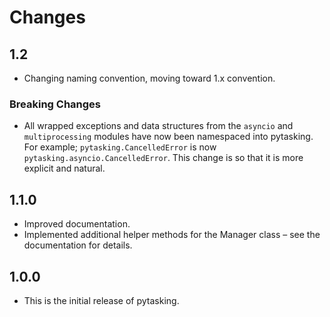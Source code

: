 # Changes

## 1.2

- Changing naming convention, moving toward 1.x convention.

### Breaking Changes

- All wrapped exceptions and data structures from the `asyncio` and `multiprocessing` modules have now been namespaced into pytasking. For example; `pytasking.CancelledError` is now `pytasking.asyncio.CancelledError`. This change is so that it is more explicit and natural.

## 1.1.0

- Improved documentation.
- Implemented additional helper methods for the Manager class – see the documentation for details.

## 1.0.0

- This is the initial release of pytasking.